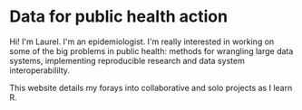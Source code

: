 # Data for public health action
Hi! I'm Laurel. I'm an epidemiologist. I'm really interested in working on some of the big problems in public health: methods for wrangling large data systems, implementing reproducible research and data system interoperabililty. 

This website details my forays into collaborative and solo projects as I learn R.  


